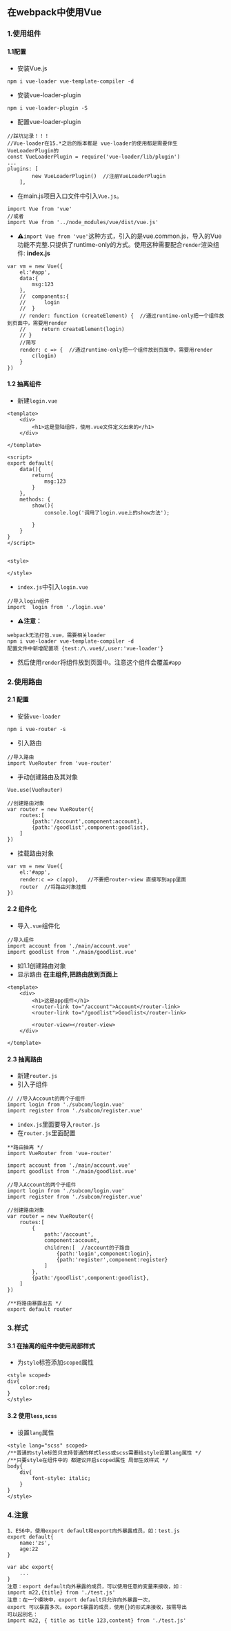 ## **在webpack中使用Vue**
### **1.使用组件**
#### **1.1配置**
- 安装Vue.js
```
npm i vue-loader vue-template-compiler -d
```
- 安装vue-loader-plugin
```
npm i vue-loader-plugin -S
```
- 配置vue-loader-plugin

```
//踩坑记录！！！
//Vue-loader在15.*之后的版本都是 vue-loader的使用都是需要伴生 VueLoaderPlugin的
const VueLoaderPlugin = require('vue-loader/lib/plugin')
...
plugins: [
        new VueLoaderPlugin()  //注册VueLoaderPlugin
    ],
```

- 在main.js项目入口文件中引入```Vue.js```。

```
import Vue from 'vue'
//或者
import Vue from '../node_modules/vue/dist/vue.js'
```

- ⚠```import Vue from 'vue'```这种方式，引入的是vue.common.js，导入的Vue功能不完整.只提供了runtime-only的方式。使用这种需要配合```render```渲染组件:
**index.js**

```
var vm = new Vue({
    el:'#app',
    data:{
        msg:123
    },
    //  components:{
    //      login
    //  }
    // render: function (createElement) {  //通过runtime-only把一个组件放到页面中，需要用render
    //     return createElement(login)
    // }
    //简写
    render: c => {  //通过runtime-only把一个组件放到页面中，需要用render
        c(login)
    }
})
```
#### **1.2 抽离组件**
- 新建```login.vue```

```
<template>
    <div>
        <h1>这是登陆组件，使用.vue文件定义出来的</h1>
    </div>
    
</template>

<script>
export default{
    data(){
        return{
            msg:123
        }
    },
    methods: {
        show(){
            console.log('调用了login.vue上的show方法');
            
        }
    }
}
</script>


<style>

</style>
```

- ```index.js```中引入```login.vue```

```
//导入login组件
import  login from './login.vue'  
```
- **⚠注意：**
```
webpack无法打包.vue，需要相关loader
npm i vue-loader vue-template-compiler -d
配置文件中新增配置项 {test:/\.vue$/,user:'vue-loader'}
```
- 然后使用```render```将组件放到页面中。注意这个组件会覆盖```#app```

### **2.使用路由**
#### **2.1 配置**
- 安装```vue-loader```
```
npm i vue-router -s
```
- 引入路由
```
//导入路由
import VueRouter from 'vue-router'
```
- 手动创建路由及其对象

```
Vue.use(VueRouter)

//创建路由对象
var router = new VueRouter({
    routes:[
        {path:'/account',component:account},
        {path:'/goodlist',component:goodlist},
    ]
})
```
- 挂载路由对象

```
var vm = new Vue({
    el:'#app',
    render:c => c(app),   //不要把router-view 直接写到app里面
    router  //将路由对象挂载
})
```
#### **2.2 组件化**
- 导入```.vue```组件化
```
//导入组件
import account from './main/account.vue'
import goodlist from './main/goodlist.vue'
```
- 如1.1创建路由对象
- 显示路由
**在主组件,把路由放到页面上**

```
<template>
    <div>
        <h1>这是app组件</h1>
        <router-link to="/account">Account</router-link>
        <router-link to="/goodlist">Goodlist</router-link>

        <router-view></router-view>
    </div>
    
</template>
```
#### **2.3 抽离路由**
- 新建```router.js```
- 引入子组件

```
// //导入Account的两个子组件
import login from './subcom/login.vue'
import register from './subcom/register.vue'
```
- ```index.js```里面要导入```router.js```
- 在```router.js```里面配置

```
**路由抽离 */
import VueRouter from 'vue-router'

import account from './main/account.vue'
import goodlist from './main/goodlist.vue'

//导入Account的两个子组件
import login from './subcom/login.vue'
import register from './subcom/register.vue'

//创建路由对象
var router = new VueRouter({
    routes:[
        {
            path:'/account',
            component:account,
            children:[  //account的子路由
                {path:'login',component:login},
                {path:'register',component:register}
            ]
        },
        {path:'/goodlist',component:goodlist},
    ]
})

/**将路由暴露出去 */
export default router
```
### **3.样式**
#### **3.1 在抽离的组件中使用局部样式**
- 为```style```标签添加```scoped```属性

```
<style scoped>
div{
    color:red;
}
</style>
```
#### **3.2 使用```less```,```scss```**
- 设置```lang```属性
```
<style lang="scss" scoped>
/**普通的style标签只支持普通的样式less或scss需要给style设置lang属性 */
/**只要style在组件中的 都建议开启scoped属性 局部生效样式 */
body{
    div{
        font-style: italic;
    }
}
</style>
```


### **4.注意**
```
1、ES6中，使用export default和export向外暴露成员，如：test.js
export default{
    name:'zs',
    age:22
}

var abc export{
    ...
}
注意：export default向外暴露的成员，可以使用任意的变量来接收，如：
import m22,{title} from './test.js'
注意：在一个模块中，export default只允许向外暴露一次，
export 可以暴露多次。export暴露的成员，使用{}的形式来接收，按需导出
可以起别名：
import m22, { title as title 123,content} from './test.js'
```
